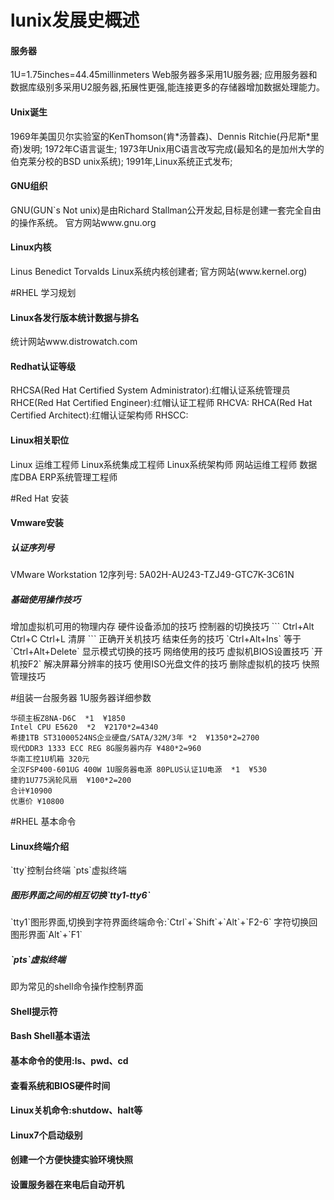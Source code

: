 # lunix发展史概述
<h4>服务器</h4>
1U=1.75inches=44.45millinmeters  
Web服务器多采用1U服务器;  
应用服务器和数据库级别多采用U2服务器,拓展性更强,能连接更多的存储器增加数据处理能力。
<h4>Unix诞生</h4>
1969年美国贝尔实验室的KenThomson(肯*汤普森)、Dennis Ritchie(丹尼斯*里奇)发明;  
1972年C语言诞生;  
1973年Unix用C语言改写完成(最知名的是加州大学的伯克莱分校的BSD unix系统);  
1991年,Linux系统正式发布;
<h4>GNU组织</h4>
GNU(GUN`s Not unix)是由Richard Stallman公开发起,目标是创建一套完全自由的操作系统。  
官方网站www.gnu.org
<h4>Linux内核</h4>
Linus Benedict Torvalds Linux系统内核创建者;  
官方网站(www.kernel.org)

#RHEL 学习规划
<h4>Linux各发行版本统计数据与排名</h4>
统计网站www.distrowatch.com
<h4>Redhat认证等级</h4>
RHCSA(Red Hat Certified System Administrator):红帽认证系统管理员  
RHCE(Red Hat Certified Engineer):红帽认证工程师
RHCVA:
RHCA(Red Hat Certified Architect):红帽认证架构师  
RHSCC:
<h4>Linux相关职位</h4>
Linux 运维工程师  
Linux系统集成工程师  
Linux系统架构师  
网站运维工程师  
数据库DBA  
ERP系统管理工程师

#Red Hat 安装
<h4>Vmware安装</h4>
<h5>认证序列号</h5>
VMware Workstation 12序列号: 5A02H-AU243-TZJ49-GTC7K-3C61N  
<h5>基础使用操作技巧</h5>
增加虚拟机可用的物理内存   
硬件设备添加的技巧  
控制器的切换技巧  
```
Ctrl+Alt
Ctrl+C 
Ctrl+L 清屏
```
正确开关机技巧  
结束任务的技巧  
`Ctrl+Alt+Ins` 等于 `Ctrl+Alt+Delete`  
显示模式切换的技巧  
网络使用的技巧  
虚拟机BIOS设置技巧   
`开机按F2`  
解决屏幕分辨率的技巧  
使用ISO光盘文件的技巧  
删除虚拟机的技巧  
快照管理技巧  

#组装一台服务器
1U服务器详细参数
```
华硕主板Z8NA-D6C  *1  ¥1850
Intel CPU E5620  *2  ¥2170*2=4340
希捷1TB ST31000524NS企业硬盘/SATA/32M/3年 *2  ¥1350*2=2700
现代DDR3 1333 ECC REG 8G服务器内存 ¥480*2=960
华南工控1U机箱 320元
全汉FSP400-601UG 400W 1U服务器电源 80PLUS认证1U电源  *1  ¥530
捷豹1U775涡轮风扇  ¥100*2=200
合计¥10900
优惠价 ¥10800
```
#RHEL 基本命令
<h4>Linux终端介绍</h4>
`tty`控制台终端 `pts`虚拟终端
<h5>图形界面之间的相互切换`tty1-tty6`</h5>
`tty1`图形界面,切换到字符界面终端命令:`Ctrl`+`Shift`+`Alt`+`F2-6`
字符切换回图形界面`Alt`+`F1`
<h5>`pts`虚拟终端</h5>
即为常见的shell命令操作控制界面
<h4>Shell提示符</h4>
<h4>Bash Shell基本语法</h4>
<h4>基本命令的使用:ls、pwd、cd</h4>
<h4>查看系统和BIOS硬件时间</h4>
<h4>Linux关机命令:shutdow、halt等</h4>
<h4>Linux7个启动级别</h4>
<h4>创建一个方便快捷实验环境快照</h4>
<h4>设置服务器在来电后自动开机</h4>